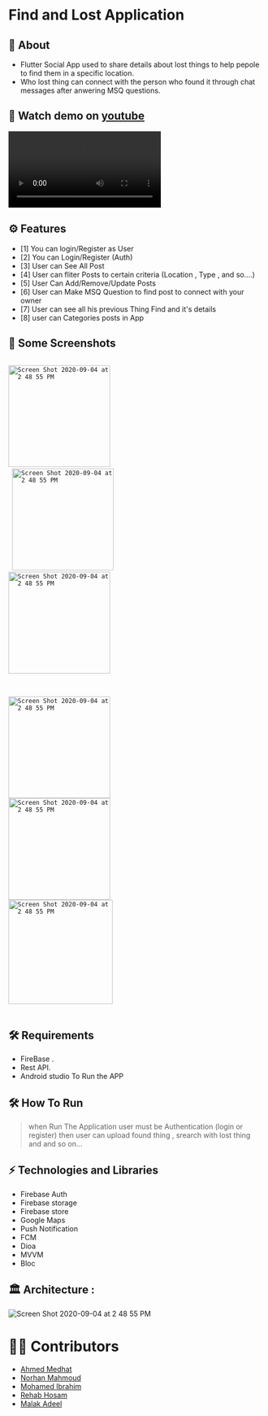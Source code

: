 # Find and Lost Application

## 🧐 About
* Flutter Social App used to share details about lost things to help pepole to find them in 
a specific location.
* Who lost thing can connect with the person who found it through chat messages 
 after anwering MSQ questions. 
## 🎥 Watch demo on [youtube](https://firebasestorage.googleapis.com/v0/b/newsapp-2c3ef.appspot.com/o/Nour%2FFind%26Lost%2Fdemo.mp4?alt=media&token=5afc8e18-0b75-446b-99bb-007464097e36)

<video src="https://firebasestorage.googleapis.com/v0/b/newsapp-2c3ef.appspot.com/o/Nour%2FFind%26Lost%2Fdemo.mp4?alt=media&token=5afc8e18-0b75-446b-99bb-007464097e36" controls="controls" style="max-width: 730px;">
</video>


## ⚙ Features

- [1] You can login/Register as User 
- [2] You can Login/Register (Auth)
- [3] User can See All Post 
- [4] User can fliter Posts to certain criteria (Location , Type , and so....)
- [5] User Can Add/Remove/Update Posts 
- [6] User can Make MSQ Question to find post to connect with your owner
- [7] User can see all his previous Thing Find and it's details 
- [8] user can Categories posts in App


## 📱 Some Screenshots 
 <code>
<img width="200" alt="Screen Shot 2020-09-04 at 2 48 55 PM" src="https://firebasestorage.googleapis.com/v0/b/newsapp-2c3ef.appspot.com/o/Nour%2FFind%26Lost%2FPosts.jpeg?alt=media&token=71d44157-84cc-4908-a6ff-0fbfd7bdc585"> 
 <img width="200" alt="Screen Shot 2020-09-04 at 2 48 55 PM" src="https://firebasestorage.googleapis.com/v0/b/newsapp-2c3ef.appspot.com/o/Nour%2FFind%26Lost%2FallChats.jpeg?alt=media&token=f23d8f06-db1d-4a9a-b03e-5aa548d6a173">
<img width="200" alt="Screen Shot 2020-09-04 at 2 48 55 PM" src="https://firebasestorage.googleapis.com/v0/b/newsapp-2c3ef.appspot.com/o/Nour%2FFind%26Lost%2Fprofile.jpeg?alt=media&token=bf1dafe5-6b21-4bce-8476-20ac8daaf30a">
 </code>
 <br /> <br />
 <code> 
<img width="200" alt="Screen Shot 2020-09-04 at 2 48 55 PM" src="https://firebasestorage.googleapis.com/v0/b/newsapp-2c3ef.appspot.com/o/Nour%2FFind%26Lost%2FEditProfile.jpeg?alt=media&token=94372eed-6036-40bc-b348-98c371eb3346">
<img width="200" alt="Screen Shot 2020-09-04 at 2 48 55 PM" src="https://firebasestorage.googleapis.com/v0/b/newsapp-2c3ef.appspot.com/o/Nour%2FFind%26Lost%2FchatScreen.jpeg?alt=media&token=03d3b59b-dfd1-46eb-9970-54fad077544d">
<img width="205" alt="Screen Shot 2020-09-04 at 2 48 55 PM" src="https://firebasestorage.googleapis.com/v0/b/newsapp-2c3ef.appspot.com/o/Nour%2FFind%26Lost%2FFind%20Post.jpeg?alt=media&token=02d86d7c-db68-4ec2-a742-e7ec8d4b3684">
</code>
<br />

## 🛠 Requirements
 * FireBase .
 * Rest API.
 * Android studio To Run the APP
## 🛠 How To Run 

 >when  Run The Application
  > user must be Authentication (login or register)
  > then user can upload found thing , srearch with lost thing and and so on...

## ⚡ Technologies and Libraries 
* Firebase Auth 
* Firebase storage 
* Firebase store
* Google Maps
* Push Notification
* FCM
* Dioa
* MVVM
* Bloc



## 🏛 Architecture : 
<img alt="Screen Shot 2020-09-04 at 2 48 55 PM" src="https://miro.medium.com/max/800/0*AgJd3Fzwh00M6J9f.png">

<!-- ## 🏛 DataBase Diagram :
<img alt="Screen Shot 2020-09-04 at 2 48 55 PM" src="/img/Db.PNG">
 -->

# 👷🏽 Contributors
* [Ahmed Medhat](https://github.com/Medhat74)
* [Norhan Mahmoud](https://github.com/Nourhan2492018)
* [Mohamed Ibrahim](https://github.com/Mohamed-Ibrahim-Z)
* [Rehab Hosam](https://github.com/Rehab112)
* [Malak Adeel](https://github.com/malaakadeel)
